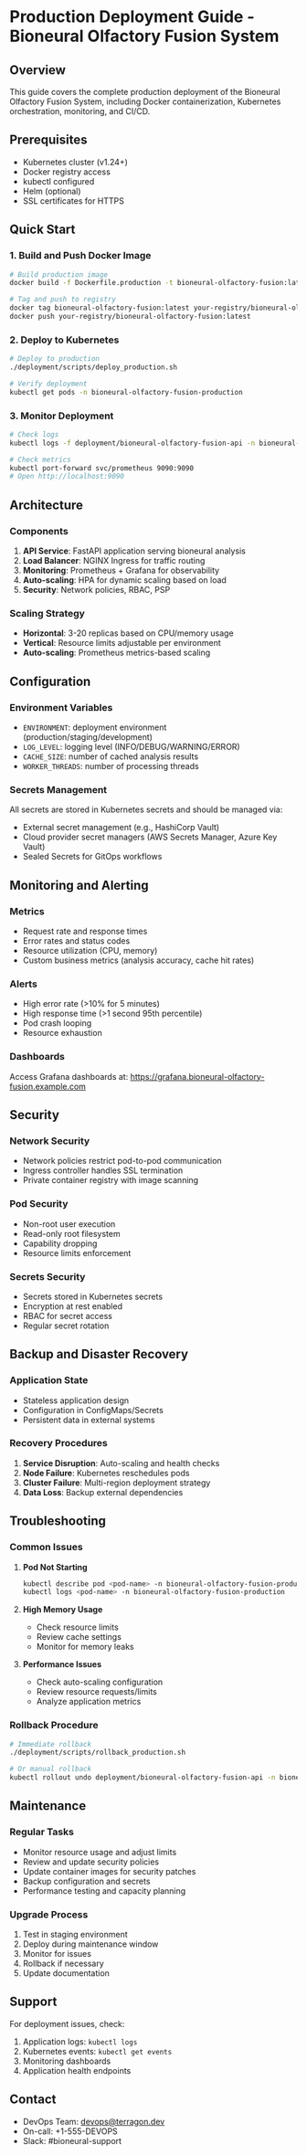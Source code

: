 # Production Deployment Guide - Bioneural Olfactory Fusion System

## Overview

This guide covers the complete production deployment of the Bioneural Olfactory Fusion System, including Docker containerization, Kubernetes orchestration, monitoring, and CI/CD.

## Prerequisites

- Kubernetes cluster (v1.24+)
- Docker registry access
- kubectl configured
- Helm (optional)
- SSL certificates for HTTPS

## Quick Start

### 1. Build and Push Docker Image

```bash
# Build production image
docker build -f Dockerfile.production -t bioneural-olfactory-fusion:latest .

# Tag and push to registry
docker tag bioneural-olfactory-fusion:latest your-registry/bioneural-olfactory-fusion:latest
docker push your-registry/bioneural-olfactory-fusion:latest
```

### 2. Deploy to Kubernetes

```bash
# Deploy to production
./deployment/scripts/deploy_production.sh

# Verify deployment
kubectl get pods -n bioneural-olfactory-fusion-production
```

### 3. Monitor Deployment

```bash
# Check logs
kubectl logs -f deployment/bioneural-olfactory-fusion-api -n bioneural-olfactory-fusion-production

# Check metrics
kubectl port-forward svc/prometheus 9090:9090
# Open http://localhost:9090
```

## Architecture

### Components

1. **API Service**: FastAPI application serving bioneural analysis
2. **Load Balancer**: NGINX Ingress for traffic routing
3. **Monitoring**: Prometheus + Grafana for observability
4. **Auto-scaling**: HPA for dynamic scaling based on load
5. **Security**: Network policies, RBAC, PSP

### Scaling Strategy

- **Horizontal**: 3-20 replicas based on CPU/memory usage
- **Vertical**: Resource limits adjustable per environment
- **Auto-scaling**: Prometheus metrics-based scaling

## Configuration

### Environment Variables

- `ENVIRONMENT`: deployment environment (production/staging/development)
- `LOG_LEVEL`: logging level (INFO/DEBUG/WARNING/ERROR)
- `CACHE_SIZE`: number of cached analysis results
- `WORKER_THREADS`: number of processing threads

### Secrets Management

All secrets are stored in Kubernetes secrets and should be managed via:
- External secret management (e.g., HashiCorp Vault)
- Cloud provider secret managers (AWS Secrets Manager, Azure Key Vault)
- Sealed Secrets for GitOps workflows

## Monitoring and Alerting

### Metrics

- Request rate and response times
- Error rates and status codes
- Resource utilization (CPU, memory)
- Custom business metrics (analysis accuracy, cache hit rates)

### Alerts

- High error rate (>10% for 5 minutes)
- High response time (>1 second 95th percentile)
- Pod crash looping
- Resource exhaustion

### Dashboards

Access Grafana dashboards at: https://grafana.bioneural-olfactory-fusion.example.com

## Security

### Network Security

- Network policies restrict pod-to-pod communication
- Ingress controller handles SSL termination
- Private container registry with image scanning

### Pod Security

- Non-root user execution
- Read-only root filesystem
- Capability dropping
- Resource limits enforcement

### Secrets Security

- Secrets stored in Kubernetes secrets
- Encryption at rest enabled
- RBAC for secret access
- Regular secret rotation

## Backup and Disaster Recovery

### Application State

- Stateless application design
- Configuration in ConfigMaps/Secrets
- Persistent data in external systems

### Recovery Procedures

1. **Service Disruption**: Auto-scaling and health checks
2. **Node Failure**: Kubernetes reschedules pods
3. **Cluster Failure**: Multi-region deployment strategy
4. **Data Loss**: Backup external dependencies

## Troubleshooting

### Common Issues

1. **Pod Not Starting**
   ```bash
   kubectl describe pod <pod-name> -n bioneural-olfactory-fusion-production
   kubectl logs <pod-name> -n bioneural-olfactory-fusion-production
   ```

2. **High Memory Usage**
   - Check resource limits
   - Review cache settings
   - Monitor for memory leaks

3. **Performance Issues**
   - Check auto-scaling configuration
   - Review resource requests/limits
   - Analyze application metrics

### Rollback Procedure

```bash
# Immediate rollback
./deployment/scripts/rollback_production.sh

# Or manual rollback
kubectl rollout undo deployment/bioneural-olfactory-fusion-api -n bioneural-olfactory-fusion-production
```

## Maintenance

### Regular Tasks

- Monitor resource usage and adjust limits
- Review and update security policies
- Update container images for security patches
- Backup configuration and secrets
- Performance testing and capacity planning

### Upgrade Process

1. Test in staging environment
2. Deploy during maintenance window
3. Monitor for issues
4. Rollback if necessary
5. Update documentation

## Support

For deployment issues, check:
1. Application logs: `kubectl logs`
2. Kubernetes events: `kubectl get events`
3. Monitoring dashboards
4. Application health endpoints

## Contact

- DevOps Team: devops@terragon.dev
- On-call: +1-555-DEVOPS
- Slack: #bioneural-support
